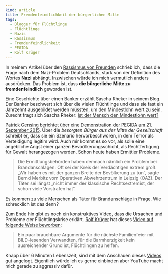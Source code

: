 ```yaml
---
kind: article
title: Fremdenfeindlichkeit der bürgerlichen Mitte
tags:
  - Blogger für Flüchtlinge
  - Flüchtlinge
  - Nazis
  - Rassismus
  - Fremdenfeindlichkeit
  - PEGIDA
  - Rolf Krüger
---
```


In meinem Artikel über den [Rassismus von Freunden][rvf] schrieb ich, dass die
Frage nach dem Nazi-Problem Deutschlands, stark von der Definition des Wortes
**Nazi** abhängt. Inzwischen würde ich mich vermutlich anders ausdrücken. Das
Problem ist, dass **die bürgerliche Mitte zu fremdenfeindlich** geworden ist.

Eine Geschichte über einen Banker erzählt Sascha Rheker in seinem Blog. Der
Banker beschwert sich über die vielen Flüchtlinge und dass sie fast ein
Jahrzehnt ausgebildet werden müssten, um den Mindestlohn wert zu sein. Zurecht
fragt sich Sascha Rheker: [Ist der Mensch den Mindestlohn wert?][banker]

[Patrick Gensing][pg] berichtet über eine [Demonstration der PEGIDA am 21.
September 2015][volksfahrräder]. Über die *besorgten Bürger aus der Mitte der
Gesellschaft* schreibt er, dass sie ein Szenario hervorbeschwören, in dem
Terror als Verteidigung legitim wird. Auch mir kommt es so vor, als solle eine
angebliche Angst einer ganzen Bevoölkerungsschicht, als Rechtfertigung für
Gewalt herangezogen werden. Schon heute haben Ermittler Probleme.

> Die Ermittlungsbehörden haben demnach nämlich ein Problem bei
> Brandanschlägen: Oft sei der Kreis der Verdächtigen extrem groß. „Wir haben
> es mit der ganzen Breite der Bevölkerung zu tun“, sagte Bernd Merbitz vom
> Operativen Abwehrzentrum in Leipzig (OAZ). Der Täter sei längst „nicht immer
> der klassische Rechtsextremist, der schon viele Vorstrafen hat“.

<!-- Danke, für die richtigen Anführungszeichen im Original! -->

Es kommen zu viele Menschen als Täter für Brandanschläge in Frage. Wie
schrecklich ist das denn?

Zum Ende hin gibt es noch ein konstruktives Video, dass die Ursachen und
Probleme der Flüchtlingskrise erklärt. [Rolf Krüger][rolf] hat dieses [Video
auf folgende Weise beworben][video]:

> Ein paar brauchbare Argumente für die nächste Familienfeier mit
> BILD-lesenden Verwandten, für die Barmherzigkeit kein ausreichender Grund
> ist, Flüchtlingen zu helfen.

Knapp über 6 Minuten Lebenszeit, sind mit dem Anschauen dieses [Videos][yt]
gut angelegt. Eigentlich würde ich es gerne einbinden aber YouTube macht mich
gerade zu aggressiv dafür.


[rvf]: http://plasisent.org/2015/rassismus-von-freunden/

[banker]: https://rheker.wordpress.com/2015/09/22/ist-der-mensch-den-mindestlohn-wert/

[pg]: http://patrick-gensing.info/

[volksfahrräder]: http://www.publikative.org/2015/09/22/pegida-fuer-heimatschutz-orban-und-den-widerstand/

[rolf]: http://www.aufnkaffee.net/uber-rolf-kruger/

[video]: http://www.aufnkaffee.net/2015/09/die-fluechtlingskrise-erklaert/

[yt]: https://www.youtube.com/watch?v=RvOnXh3NN9w
